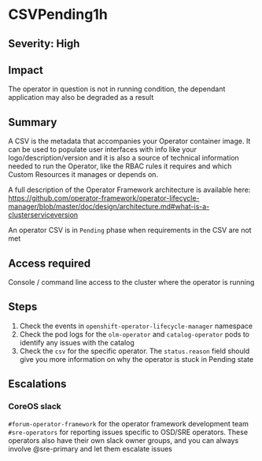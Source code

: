 # CSVPending1h

## Severity: High

## Impact

The operator in question is not in running condition, the dependant application may also be degraded as a result

## Summary

A CSV is the metadata that accompanies your Operator container image. It can be used to populate user interfaces with info like your logo/description/version and it is also a source of technical information needed to run the Operator, like the RBAC rules it requires and which Custom Resources it manages or depends on.

A full description of the Operator Framework architecture is available here: https://github.com/operator-framework/operator-lifecycle-manager/blob/master/doc/design/architecture.md#what-is-a-clusterserviceversion

An operator CSV is in `Pending` phase when requirements in the CSV are not met

## Access required

Console / command line access to the cluster where the operator is running

## Steps

1. Check the events in `openshift-operator-lifecycle-manager` namespace
1. Check the pod logs for the `olm-operator` and `catalog-operator` pods to identify any issues with the catalog
1. Check the `csv` for the specific operator. The `status.reason` field should give you more information on why the operator is stuck in Pending state

## Escalations

### CoreOS slack

`#forum-operator-framework` for the operator framework development team
`#sre-operators` for reporting issues specific to OSD/SRE operators. These operators also have their own slack owner groups, and you can always involve @sre-primary and let them escalate issues

